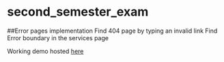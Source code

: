 # second_semester_exam

##Error pages implementation
Find 404 page by typing an invalid link
Find Error boundary in the services page


Working demo hosted [here](https://annietah-repos.netlify.app)
